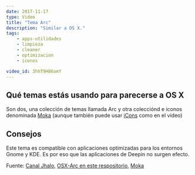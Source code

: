 ```yaml
---
date: 2017-11-17
type: Video
title: "Tema Arc"
description: "Similar a OS X."
tags:
    - apps-utilidades
    - limpieza
    - cleaner
    - optimizacion
    - iconos

video_id: 3hhT9H86omY
---
```


## Qué temas estás usando para parecerse a OS X

Son dos, una colección de temas llamada Arc y otra colecciónd e iconos denominada [Moka](https://snwh.org/moka/download) (aunque también puede usar [iCons](https://www.gnome-look.org/p/1102582/) como en el vídeo)

## Consejos

Este tema es compatible con aplicaciones optimizadas para los entornos Gnome y KDE. Es por eso que las aplicaciones de Deepin no surgen efecto.


Fuente: [Canal Jhalo](https://www.youtube.com/watch?v=3hhT9H86omY), [OSX-Arc en este respositorio](https://github.com/LinxGem33/OSX-Arc-Darker), [Moka](https://github.com/snwh/moka-icon-theme)
